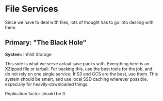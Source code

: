 # File Services

Since we have to deal with files, lots of thought has to go into dealing with them.

## Primary: "The Black Hole"

**System:** Infinit Storage

This side is what we serve actual save packs with. Everything here is an XZipped file or tarball. For backing this, use the best tools for the job, and do not rely on one single service. If S3 and GCS are the best, use them. This system should be smart, and use local SSD caching wherever possible, especially for heavily-downloaded things.

Replication factor should be 3.
